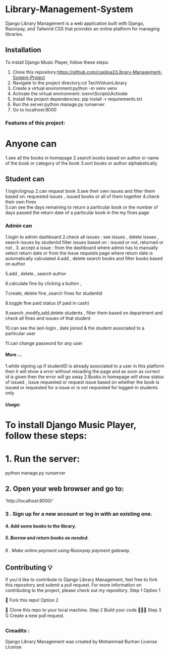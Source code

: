 # Library-Management-System
Django Library Management is a web application built with Django, Razorpay, and Tailwind CSS that provides an online platform for managing libraries.
## Installation 
To install Django Music Player, follow these steps:
1. Clone this repository:https://github.com/cselipa2/Library-Management-System-Project
2. Navigate to the project directory:cd TechVidvanLibrary
3. Create a virtual environment:python -m venv venv
4. Activate the virtual environment:.\venv\Scripts\Activate
5. Install the project dependencies:  pip install -r requirements.txt
6. Run the server:python manage.py runserver
7. Go to localhost:8000
### Features of this project:
# Anyone can
1.see all the books in homepage
2.search books based on author or name of the book or category of the book
3.sort books or author alphabetically
## Student can
1.login/signup
2.can request book
3.see their own issues and filter them based on:
  requested issues ,
  issued books or
  all of them together
4.check their own fines   
5.can see
    the days remaining to return a particular book or
    the number of days passed the return date of a particular book in the my fines page
### Admin can
1.login to admin dashboard
2.check all issues :
       see issues ,
       delete issues ,
       search issues by studentid
       filter issues based on :
            issued or not,
            returned or not ,
 3. accept a issue :
        from the dashboard where admin has to manually select return date or
        from the Issue requests page where return date is automatically calculated
4.add , delete search books and filter books based on author

5.add , delete , search author

6.calculate fine by clicking a button ,

7.create, delete fine ,search fines for studentid

8.toggle fine paid status (if paid in cash)

9.search ,modify,add,delete students , filter them based on department and check all fines and issues of that student

10.can see the last-login , date joined & the student associated to a particular user

11.can change password for any user

#### More ...
1.while signing up if studentID is already associated to a user in this platform then it will show a error without reloading the page and as soon as correct id is given then the error will go away
2.Books in homepage will show status of issued , issue requested or request issue based on whether the book is issued or requested for a issue or is not requested for logged-in students only
##### Usage:
# To install Django Music Player, follow these steps:
# 1. Run the server:
  python manage.py runserver
## 2. Open your web browser and go to:
'http://localhost:8000/'

### 3 . Sign up for a new account or log in with an existing one.
#### 4. Add some books to the library.
##### 5. Borrow and return books as needed.
###### 6 . Make online payment using Razorpay payment gateway.
## Contributing 💡
If you'd like to contribute to Django Library Management, feel free to fork this repository and submit a pull request. For more information on contributing to the project, please check out my repository.
Step 1
Option 1

🍴 Fork this repo!
Option 2

👯 Clone this repo to your local machine.
Step 2
Build your code 🔨🔨🔨
Step 3
🔃 Create a new pull request.
### Creadits :
Django Library Management was created by Mohammad Burhan
License
License


  
